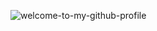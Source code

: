 ![welcome-to-my-github-profile](https://github.com/user-attachments/assets/6003d985-4305-4cae-966c-aae01280543c)

<!-- ## Hi there 👋 -->

<!--
**abd0-omar/abd0-omar** is a ✨ _special_ ✨ repository because its `README.md` (this file) appears on your GitHub profile.

Here are some ideas to get you started:

- 🔭 I’m currently working on ...
- 🌱 I’m currently learning ...
- 👯 I’m looking to collaborate on ...
- 🤔 I’m looking for help with ...
- 💬 Ask me about ...
- 📫 How to reach me: ...
- 😄 Pronouns: ...
- ⚡ Fun fact: ...
-->
